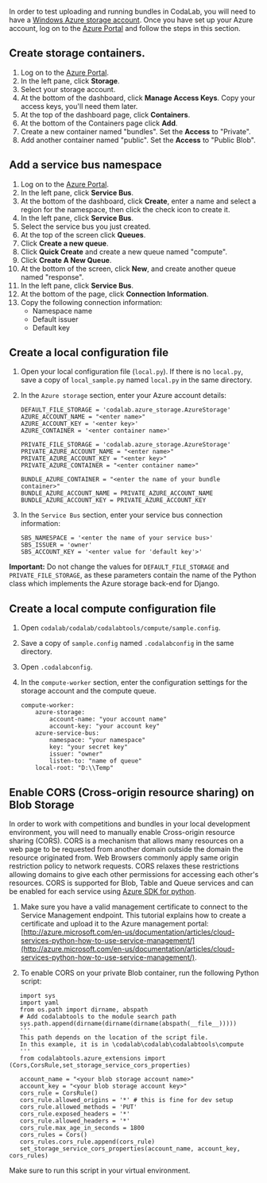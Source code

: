 In order to test uploading and running bundles in CodaLab, you will need to have a [Windows Azure storage account](http://www.windowsazure.com/en-us/pricing/details/storage/ "Windows Azure storage account"). Once you have set up your Azure account, log on to the [Azure Portal](https://manage.windowsazure.com/) and follow the steps in this section.

## Create storage containers.

1. Log on to the [Azure Portal](https://manage.windowsazure.com/).
1. In the left pane, click **Storage**.
1. Select your storage account.
1. At the bottom of the dashboard, click **Manage Access Keys**. Copy your access keys, you'll need them later.
1. At the top of the dashboard page, click **Containers**.
1. At the bottom of the Containers page click **Add**.
1. Create a new container named "bundles". Set the **Access** to "Private".
1. Add another container named "public". Set the **Access** to "Public Blob".

## Add a service bus namespace

1. Log on to the [Azure Portal](https://manage.windowsazure.com/).
1. In the left pane, click **Service Bus**.
1. At the bottom of the dashboard, click **Create**, enter a name and select a region for the namespace, then click the check icon to create it.
1. In the left pane, click **Service Bus**.
1. Select the service bus you just created.
1. At the top of the screen click **Queues**.
1. Click **Create a new queue**.
1. Click **Quick Create** and create a new queue named "compute".
1. Click **Create A New Queue**.
1. At the bottom of the screen, click **New**, and create another queue named "response".
1. In the left pane, click **Service Bus**.
1. At the bottom of the page, click **Connection Information**.
1. Copy the following connection information:
    - Namespace name
    - Default issuer
    - Default key

## Create a local configuration file

1. Open your local configuration file (`local.py`). If there is no `local.py`, save a copy of `local_sample.py` named `local.py` in the same directory.
1. In the `Azure storage` section, enter your Azure account details:
    ```
    DEFAULT_FILE_STORAGE = 'codalab.azure_storage.AzureStorage'
    AZURE_ACCOUNT_NAME = "<enter name>"
    AZURE_ACCOUNT_KEY = '<enter key>'
    AZURE_CONTAINER = '<enter container name>'
    
    PRIVATE_FILE_STORAGE = 'codalab.azure_storage.AzureStorage'
    PRIVATE_AZURE_ACCOUNT_NAME = "<enter name>"
    PRIVATE_AZURE_ACCOUNT_KEY = "<enter key>"
    PRIVATE_AZURE_CONTAINER = "<enter container name>"
    
    BUNDLE_AZURE_CONTAINER = "<enter the name of your bundle container>"
    BUNDLE_AZURE_ACCOUNT_NAME = PRIVATE_AZURE_ACCOUNT_NAME
    BUNDLE_AZURE_ACCOUNT_KEY = PRIVATE_AZURE_ACCOUNT_KEY
    ```

1. In the `Service Bus` section, enter your service bus connection information:
    ```
    SBS_NAMESPACE = '<enter the name of your service bus>'
    SBS_ISSUER = 'owner'
    SBS_ACCOUNT_KEY = '<enter value for 'default key'>'
    ```

**Important:** Do not change the values for `DEFAULT_FILE_STORAGE` and `PRIVATE_FILE_STORAGE`, as these parameters contain the name of the Python class which implements the Azure storage back-end for Django.

## Create a local compute configuration file

1. Open `codalab/codalab/codalabtools/compute/sample.config`.
1. Save a copy of `sample.config` named `.codalabconfig` in the same directory.
1. Open `.codalabconfig`.
1. In the `compute-worker` section, enter the configuration settings for the storage account and the compute queue.

    ```
    compute-worker:
        azure-storage:
            account-name: "your account name"
            account-key: "your account key"
        azure-service-bus:
            namespace: "your namespace"
            key: "your secret key"
            issuer: "owner"
            listen-to: "name of queue"
        local-root: "D:\\Temp"
    ```

## Enable CORS (Cross-origin resource sharing) on Blob Storage
In order to work with competitions and bundles in your local development environment, you will need to manually enable Cross-origin resource sharing (CORS). CORS is a mechanism that allows many resources on a web page to be requested from another domain outside the domain the resource originated from. Web Browsers commonly apply same origin restriction policy to network requests. CORS relaxes these restrictions allowing domains to give each other permissions for accessing each other's resources. CORS is supported for Blob, Table and Queue services and can be enabled for each service using [Azure SDK for python](http://azure.microsoft.com/en-us/documentation/articles/python-how-to-install/).

1. Make sure you have a valid management certificate to connect to the Service Management endpoint. This tutorial explains how to create a certificate and upload it to the Azure management portal: [http://azure.microsoft.com/en-us/documentation/articles/cloud-services-python-how-to-use-service-management/](http://azure.microsoft.com/en-us/documentation/articles/cloud-services-python-how-to-use-service-management/). 

2. To enable CORS on your private Blob container, run the following Python script:
 ```
    import sys
    import yaml
    from os.path import dirname, abspath
    # Add codalabtools to the module search path
    sys.path.append(dirname(dirname(dirname(abspath(__file__)))))
    '''
    This path depends on the location of the script file.
    In this example, it is in \codalab\codalab\codalabtools\compute
    '''
    from codalabtools.azure_extensions import (Cors,CorsRule,set_storage_service_cors_properties)

    account_name = "<your blob storage account name>"
    account_key = "<your blob storage account key>"
    cors_rule = CorsRule()
    cors_rule.allowed_origins = '*' # this is fine for dev setup
    cors_rule.allowed_methods = 'PUT'
    cors_rule.exposed_headers = '*'
    cors_rule.allowed_headers = '*'
    cors_rule.max_age_in_seconds = 1800
    cors_rules = Cors()
    cors_rules.cors_rule.append(cors_rule)
    set_storage_service_cors_properties(account_name, account_key, cors_rules)
 ```
Make sure to run this script in your virtual environment.